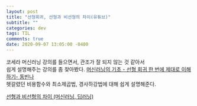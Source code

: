 ```yaml
---
layout: post
title: "선형회귀, 선형과 비선형의 차이(유튜브)"
subtitle: ""
categories: dev
tags: TIL
comments: true
date: 2020-09-07 13:05:00 -0400
---
```


코세라 머신러닝 강의를 들으면서, 관조가 잘 되지 않는 것 같아서	
쉽게 설명해주는 강의를 좀 찾아봤다.
[머신러닝의 기초 - 선형 회귀 한 번에 제대로 이해하기- 동빈나](https://www.youtube.com/watch?v=ve6gtpZV83E&t=1336s&ab_channel=%EB%8F%99%EB%B9%88%EB%82%98)	
헷갈렸던 비용함수와 최소제곱법, 경사하강법에 대해 쉽게 설명해준다.

[선형과 비선형의 차이 (머신러닝, 딥러닝)](https://www.youtube.com/watch?v=umiqnfQxlac&ab_channel=MinsukHeo%ED%97%88%EB%AF%BC%EC%84%9D)